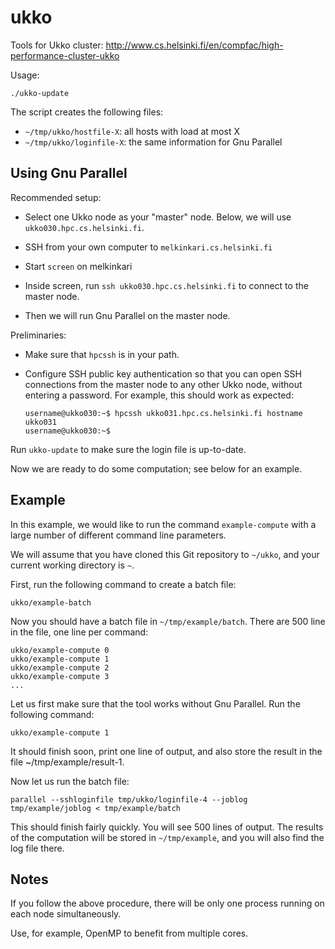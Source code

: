 ukko
====

Tools for Ukko cluster:
http://www.cs.helsinki.fi/en/compfac/high-performance-cluster-ukko

Usage:

    ./ukko-update

The script creates the following files:

  - `~/tmp/ukko/hostfile-X`: all hosts with load at most X
  - `~/tmp/ukko/loginfile-X`: the same information for Gnu Parallel


Using Gnu Parallel
------------------

Recommended setup:

  - Select one Ukko node as your "master" node. Below, we will use
    `ukko030.hpc.cs.helsinki.fi`.

  - SSH from your own computer to `melkinkari.cs.helsinki.fi`
  
  - Start `screen` on melkinkari
  
  - Inside screen, run `ssh ukko030.hpc.cs.helsinki.fi` to
    connect to the master node.

  - Then we will run Gnu Parallel on the master node.

Preliminaries:

  - Make sure that `hpcssh` is in your path.

  - Configure SSH public key authentication so that you can open
    SSH connections from the master node to any other Ukko node,
    without entering a password. For example, this should work as
    expected:

        username@ukko030:~$ hpcssh ukko031.hpc.cs.helsinki.fi hostname
        ukko031
        username@ukko030:~$
  
Run `ukko-update` to make sure the login file is up-to-date.

Now we are ready to do some computation; see below for an example.


Example
-------

In this example, we would like to run the command `example-compute`
with a large number of different command line parameters.

We will assume that you have cloned this Git repository to
`~/ukko`, and your current working directory is `~`.

First, run the following command to create a batch file:

    ukko/example-batch

Now you should have a batch file in `~/tmp/example/batch`. There
are 500 line in the file, one line per command:

    ukko/example-compute 0
    ukko/example-compute 1
    ukko/example-compute 2
    ukko/example-compute 3
    ...

Let us first make sure that the tool works without Gnu Parallel.
Run the following command:

    ukko/example-compute 1

It should finish soon, print one line of output, and also store the
result in the file ~/tmp/example/result-1.

Now let us run the batch file:

    parallel --sshloginfile tmp/ukko/loginfile-4 --joblog tmp/example/joblog < tmp/example/batch

This should finish fairly quickly. You will see 500 lines of
output. The results of the computation will be stored in
`~/tmp/example`, and you will also find the log file there.


Notes
-----

If you follow the above procedure, there will be only one process
running on each node simultaneously.

Use, for example, OpenMP to benefit from multiple cores.
